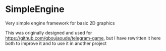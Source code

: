 # SimpleEngine
Very simple engine framework for basic 2D graphics

This was originally designed and used for https://github.com/gboujaoude/telegram-game, but I have rewritten it here both to improve
it and to use it in another project
